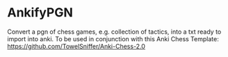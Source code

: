 # AnkifyPGN
Convert a pgn of chess games, e.g. collection of tactics, into a txt ready to import into anki. To be used in conjunction with this Anki Chess Template: https://github.com/TowelSniffer/Anki-Chess-2.0
